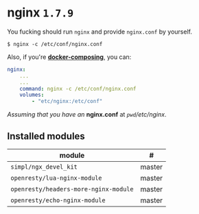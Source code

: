 # nginx `1.7.9`

You fucking should run `nginx` and provide `nginx.conf` by yourself.

`$ nginx -c /etc/conf/nginx.conf`

Also, if you're **[docker-composing](https://docs.docker.com/compose/)**, you can:
```yaml
nginx:
    ...
    ...
    command: nginx -c /etc/conf/nginx.conf
    volumes:
        - "etc/nginx:/etc/conf"
```

*Assuming that you have an* **nginx.conf** at *`pwd`/etc/nginx*.

## Installed modules

|module|#|
|---|:---:|
|`simpl/ngx_devel_kit`|master|
|`openresty/lua-nginx-module`|master|
|`openresty/headers-more-nginx-module`|master|
|`openresty/echo-nginx-module`|master|

